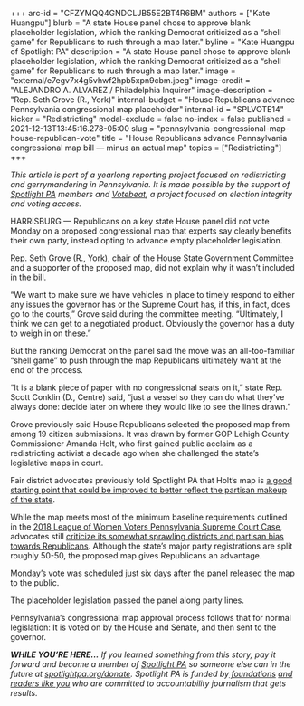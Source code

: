 +++
arc-id = "CFZYMQQ4GNDCLJB55E2BT4R6BM"
authors = ["Kate Huangpu"]
blurb = "A state House panel chose to approve blank placeholder legislation, which the ranking Democrat criticized as a “shell game” for Republicans to rush through a map later."
byline = "Kate Huangpu of Spotlight PA"
description = "A state House panel chose to approve blank placeholder legislation, which the ranking Democrat criticized as a “shell game” for Republicans to rush through a map later."
image = "external/e7egv7x4g5vhwf2hpb5xpn9cbm.jpeg"
image-credit = "ALEJANDRO A. ALVAREZ / Philadelphia Inquirer"
image-description = "Rep. Seth Grove (R., York)"
internal-budget = "House Republicans advance Pennsylvania congressional map placeholder"
internal-id = "SPLVOTE14"
kicker = "Redistricting"
modal-exclude = false
no-index = false
published = 2021-12-13T13:45:16.278-05:00
slug = "pennsylvania-congressional-map-house-republican-vote"
title = "House Republicans advance Pennsylvania congressional map bill — minus an actual map"
topics = ["Redistricting"]
+++

<i>This article is part of a yearlong reporting project focused on redistricting and gerrymandering in Pennsylvania. It is made possible by the support of </i><a href="https://www.spotlightpa.org/"><i>Spotlight PA</i></a><i> members and </i><a href="https://votebeat.org/"><i>Votebeat</i></a><i>, a project focused on election integrity and voting access.</i>

HARRISBURG — Republicans on a key state House panel did not vote Monday on a proposed congressional map that experts say clearly benefits their own party, instead opting to advance empty placeholder legislation.

Rep. Seth Grove (R., York), chair of the House State Government Committee and a supporter of the proposed map, did not explain why it wasn’t included in the bill.

“We want to make sure we have vehicles in place to timely respond to either any issues the governor has or the Supreme Court has, if this, in fact, does go to the courts,” Grove said during the committee meeting. “Ultimately, I think we can get to a negotiated product. Obviously the governor has a duty to weigh in on these.”

<script src="https://www.spotlightpa.org/embed.js" async></script><div data-spl-embed-version="1" data-spl-src="https://www.spotlightpa.org/embeds/newsletter/"></div>

But the ranking Democrat on the panel said the move was an all-too-familiar “shell game” to push through the map Republicans ultimately want at the end of the process.

“It is a blank piece of paper with no congressional seats on it,” state Rep. Scott Conklin (D., Centre) said, “just a vessel so they can do what they’ve always done: decide later on where they would like to see the lines drawn.”

Grove previously said House Republicans selected the proposed map from among 19 citizen submissions. It was drawn by former GOP Lehigh County Commissioner Amanda Holt, who first gained public acclaim as a redistricting activist a decade ago when she challenged the state’s legislative maps in court.

Fair district advocates previously told Spotlight PA that Holt’s map is <a href="https://www.spotlightpa.org/news/2021/12/pennsylvania-redistricting-congressional-map-gop-proposal/">a good starting point that could be improved to better reflect the partisan makeup of the state</a>.

While the map meets most of the minimum baseline requirements outlined in the <a href="https://www.pacourts.us/news-and-statistics/cases-of-public-interest/league-of-women-voters-et-al-v-the-commonwealth-of-pennsylvania-et-al-159-mm-2017">2018 League of Women Voters Pennsylvania Supreme Court Case</a>, advocates still <a href="https://www.spotlightpa.org/news/2021/12/pennsylvania-redistricting-congressional-map-score-gop-advantage/">criticize its somewhat sprawling districts and partisan bias towards Republicans</a>. Although the state’s major party registrations are split roughly 50-50, the proposed map gives Republicans an advantage.

<script src="https://www.spotlightpa.org/embed.js" async></script><div data-spl-embed-version="1" data-spl-src="https://www.spotlightpa.org/embeds/donate/?eyebrow_text=SUPPORT%20SPOTLIGHT%20PA&cta_text=YES%2C%20TRIPLE%20MY%20GIFT&teaser_text=Support%20Spotlight%20PA's%20vital%20investigative%20journalism%20for%20Pennsylvania%20and%20for%20a%20limited%20time%2C%20all%20gifts%20will%20be%20TRIPLED."></div>

Monday’s vote was scheduled just six days after the panel released the map to the public.

The placeholder legislation passed the panel along party lines.

Pennsylvania’s congressional map approval process follows that for normal legislation: It is voted on by the House and Senate, and then sent to the governor.

<i><b>WHILE YOU’RE HERE...</b></i><i> If you learned something from this story, pay it forward and become a member of </i><a href="https://www.spotlightpa.org/"><i>Spotlight PA</i></a><i> so someone else can in the future at </i><a href="https://www.spotlightpa.org/donate"><i>spotlightpa.org/donate</i></a><i>. Spotlight PA is funded by</i><a href="https://www.spotlightpa.org/support"><i> foundations</i></a><i> </i><a href="https://www.spotlightpa.org/support"><i>and readers like you</i></a><i> who are committed to accountability journalism that gets results.</i>
